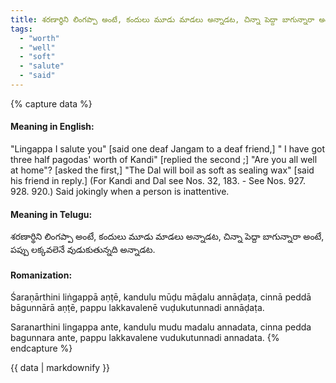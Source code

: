 ```yaml
---
title: శరణార్థిని లింగప్పా అంటే, కందులు మూడు మాడలు అన్నాడట, చిన్నా పెద్దా బాగున్నారా అంటే, పప్పు లక్కవలెనే వుడుకుతున్నది అన్నాడట.
tags:
  - "worth"
  - "well"
  - "soft"
  - "salute"
  - "said"
---
```


{% capture data %}
#### Meaning in English:
"Lingappa I salute you" [said one deaf Jangam to a deaf friend,] " I have got three half pagodas' worth of Kandi" [replied the second ;] "Are you all well at home"? [asked the first,] "The Dal will boil as soft as sealing wax" [said his friend in reply.]
(For Kandi and Dal see Nos. 32, 183. - See Nos. 927. 928. 920.)
Said jokingly when a person is inattentive.

#### Meaning in Telugu:
శరణార్థిని లింగప్పా అంటే, కందులు మూడు మాడలు అన్నాడట, చిన్నా పెద్దా బాగున్నారా అంటే, పప్పు లక్కవలెనే వుడుకుతున్నది అన్నాడట.

#### Romanization:
Śaraṇārthini liṅgappā aṇṭē, kandulu mūḍu māḍalu annāḍaṭa, cinnā peddā bāgunnārā aṇṭē, pappu lakkavalenē vuḍukutunnadi annāḍaṭa.

Saranarthini lingappa ante, kandulu mudu madalu annadata, cinna pedda bagunnara ante, pappu lakkavalene vudukutunnadi annadata.
{% endcapture %}

{{ data | markdownify }}


